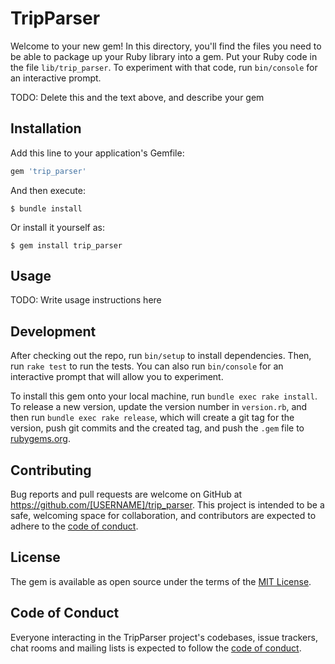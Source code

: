# TripParser

Welcome to your new gem! In this directory, you'll find the files you need to be able to package up your Ruby library into a gem. Put your Ruby code in the file `lib/trip_parser`. To experiment with that code, run `bin/console` for an interactive prompt.

TODO: Delete this and the text above, and describe your gem

## Installation

Add this line to your application's Gemfile:

```ruby
gem 'trip_parser'
```

And then execute:

    $ bundle install

Or install it yourself as:

    $ gem install trip_parser

## Usage

TODO: Write usage instructions here

## Development

After checking out the repo, run `bin/setup` to install dependencies. Then, run `rake test` to run the tests. You can also run `bin/console` for an interactive prompt that will allow you to experiment.

To install this gem onto your local machine, run `bundle exec rake install`. To release a new version, update the version number in `version.rb`, and then run `bundle exec rake release`, which will create a git tag for the version, push git commits and the created tag, and push the `.gem` file to [rubygems.org](https://rubygems.org).

## Contributing

Bug reports and pull requests are welcome on GitHub at https://github.com/[USERNAME]/trip_parser. This project is intended to be a safe, welcoming space for collaboration, and contributors are expected to adhere to the [code of conduct](https://github.com/[USERNAME]/trip_parser/blob/master/CODE_OF_CONDUCT.md).

## License

The gem is available as open source under the terms of the [MIT License](https://opensource.org/licenses/MIT).

## Code of Conduct

Everyone interacting in the TripParser project's codebases, issue trackers, chat rooms and mailing lists is expected to follow the [code of conduct](https://github.com/[USERNAME]/trip_parser/blob/master/CODE_OF_CONDUCT.md).
